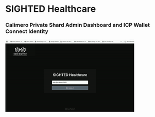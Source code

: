 # SIGHTED Healthcare

### Calimero Private Shard Admin Dashboard and ICP Wallet Connect Identity 

![hippo](https://github.com/SIGHTED-HEALTHCARE/admin-dashboard/blob/master/SIGHTEDHEALTHCAREadmindashboard-ezgif.com-video-to-gif-converter.gif)
